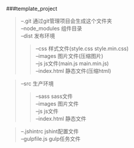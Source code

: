 ###template_project  

>–.git 通过git管理项目会生成这个文件夹  
>–node_modules 组件目录  
>–dist 发布环境  
  >>–css 样式文件(style.css style.min.css)  
  >>–images 图片文件(压缩图片)  
  >>–js js文件(main.js main.min.js)  
  >>–index.html 静态文件(压缩html)  

>–src 生产环境  
  >>–sass sass文件  
  >>–images 图片文件  
  >>–js js文件  
  >>–index.html 静态文件  

>–.jshintrc jshint配置文件  
>–gulpfile.js gulp任务文件  
